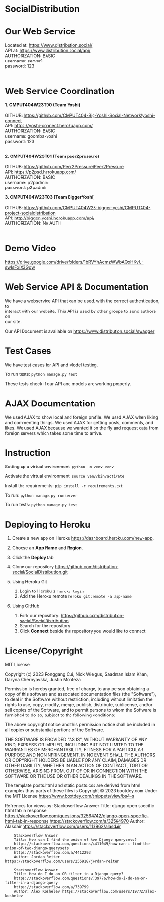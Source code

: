 # SocialDistribution


Our Web Service
=================

Located at: https://www.distribution.social/<br />
API at: https://www.distribution.social/api/<br />
AUTHORIZATION: BASIC <br />
username: server1<br />
password: 123<br /><br />

Web Service Coordination
=================

**1. CMPUT404W23T00 (Team Yoshi)<br /><br />**
GITHUB: https://github.com/CMPUT404-Big-Yoshi-Social-Network/yoshi-connect<br />
API: https://yoshi-connect.herokuapp.com/<br />
AUTHORIZATION: BASIC <br />
username: goomba-yoshi<br />
password: 123<br /><br />

**2. CMPUT404W23T01 (Team peer2pressure)<br /><br />**
GITHUB: https://github.com/Peer2Pressure/Peer2Pressure<br />
API: https://p2psd.herokuapp.com/<br />
AUTHORIZATION: BASIC<br />
username: p2padmin<br />
password: p2padmin<br />

**3. CMPUT404W23T03 (Team BiggerYoshi)<br /><br />**
GITHUB: https://github.com/CMPUT404W23-bigger-yoshi/CMPUT404-project-socialdistribution<br />
API: http://bigger-yoshi.herokuapp.com/api/<br />
AUTHORIZATION: No AUTH<br /><br />

Demo Video
=================
https://drive.google.com/drive/folders/1bRVYhAcmzWWbAQxHKvU-swIsFxlX3Ggw

Web Service API & Documentation
=================

We have a webservice API that can be used, with the correct authentication, to<br />
interact with our website. This API is used by other groups to send authors on<br />
our site.<br />

Our API Document is available on https://www.distribution.social/swagger

Test Cases
=================
We have test cases for API and Model testing.

To run tests: `python manage.py test`<br />

These tests check if our API and models are working properly.<br />

AJAX Documentation
=================
We used AJAX to show local and foreign profile.
We used AJAX when liking and commenting things.
We used AJAX for getting posts, comments, and likes.
We used AJAX because we wanted it on the fly and request data from foreign servers which takes some time to arrive.


Instruction
=================

Setting up a virtual environment:
`python -m venv venv`

Activate the virtual environment:
`source venv/bin/activate`

Install the requirements:
`pip install -r requirements.txt`

To run: `python manage.py runserver`

To run tests: `python manage.py test`

Deploying to Heroku
=================
1. Create a new app on Heroku https://dashboard.heroku.com/new-app.

2. Choose an **App Name** and **Region**.

3. Click the **Deploy** tab

4. Clone our repository https://github.com/distribution-social/SocialDistribution.git

5. Using Heroku Git
   1.  Login to Heroku `$ heroku login`
   2.  Add the Heroku remote `heroku git:remote -a app-name`

6. Using GitHub
   1. Fork our repository: https://github.com/distribution-social/SocialDistribution
   2. Search for the repository
   3. Click **Connect** beside the repository you would like to connect

License/Copyright
=================

MIT License

Copyright (c) 2023 Ronggang Cui, Nick Wielgus, Saadman Islam Khan, Daryna Chernyavska, Justin Monteza

Permission is hereby granted, free of charge, to any person obtaining a copy of this software and associated documentation files (the "Software"), to deal in the Software without restriction, including without limitation the rights to use, copy, modify, merge, publish, distribute, sublicense, and/or sell copies of the Software, and to permit persons to whom the Software is furnished to do so, subject to the following conditions:

The above copyright notice and this permission notice shall be included in all copies or substantial portions of the Software.

THE SOFTWARE IS PROVIDED "AS IS", WITHOUT WARRANTY OF ANY KIND, EXPRESS OR IMPLIED, INCLUDING BUT NOT LIMITED TO THE WARRANTIES OF MERCHANTABILITY, FITNESS FOR A PARTICULAR PURPOSE AND NONINFRINGEMENT. IN NO EVENT SHALL THE AUTHORS OR COPYRIGHT HOLDERS BE LIABLE FOR ANY CLAIM, DAMAGES OR OTHER LIABILITY, WHETHER IN AN ACTION OF CONTRACT, TORT OR OTHERWISE, ARISING FROM, OUT OF OR IN CONNECTION WITH THE SOFTWARE OR THE USE OR OTHER DEALINGS IN THE SOFTWARE.

The template posts.html and static posts.css are derived from html
examples thus parts of these files is Copyright © 2023 bootdey.com
Under the MIT License https://www.bootdey.com/snippets/view/bs4-s

Refrences for views.py:
        Stackoverflow Answer
        Title: django open specific html tab in response
        https://stackoverflow.com/questions/32564742/django-open-specific-html-tab-in-response
        https://stackoverflow.com/a/32564970
        Author: Alasdair https://stackoverflow.com/users/113962/alasdair

        Stackoverflow Answer
        Title: How can I find the union of two Django querysets?
        https://stackoverflow.com/questions/4411049/how-can-i-find-the-union-of-two-django-querysets
        https://stackoverflow.com/a/4412293
        Author: Jordan Reiter https://stackoverflow.com/users/255918/jordan-reiter

        Stackoverflow Answer
        Title: How do I do an OR filter in a Django query?
        https://stackoverflow.com/questions/739776/how-do-i-do-an-or-filter-in-a-django-query
        https://stackoverflow.com/a/739799
        Author: Alex Koshelev https://stackoverflow.com/users/19772/alex-koshelev


